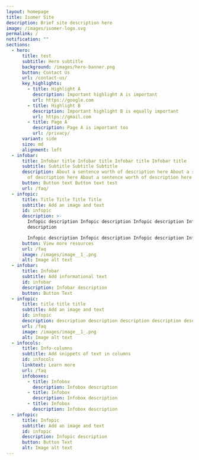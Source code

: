```yaml
---
layout: homepage
title: Isomer Site
description: Brief site description here
image: /images/isomer-logo.svg
permalink: /
notification: ""
sections:
  - hero:
      title: test
      subtitle: Hero subtitle
      background: /images/hero-banner.png
      button: Contact Us
      url: /contact-us/
      key_highlights:
        - title: Highlight A
          description: Important highlight A is important
          url: https://google.com
        - title: Highlight B
          description: Important highlight B is equally important
          url: https://gmail.com
        - title: Page A
          description: Page A is important too
          url: /privacy/
      variant: side
      size: md
      alignment: left
  - infobar:
      title: Infobar title Infobar title Infobar title Infobar title
      subtitle: Subtitle Subtitle Subtitle
      description: About a sentence worth of description here About a sentence worth
        of description here About a sentence worth of description here
      button: Button text Button text test
      url: /faq/
  - infopic:
      title: Title Title Title Title
      subtitle: Add an image and text
      id: infopic
      description: >-
        Infopic description Infopic description Infopic description Infopic
        description

        Infopic description Infopic description Infopic description Infopic description
      button: View more resources
      url: /faq
      image: /images/image__1_.png
      alt: Image alt text
  - infobar:
      title: Infobar
      subtitle: Add informational text
      id: infobar
      description: Infobar description
      button: Button Text
  - infopic:
      title: title title title
      subtitle: Add an image and text
      id: infopic
      description: description description description description description description
      url: /faq
      image: /images/image__1_.png
      alt: Image alt text
  - infocols:
      title: Info-columns
      subtitle: Add snippets of text in columns
      id: infocols
      linktext: Learn more
      url: /faq
      infoboxes:
        - title: Infobox
          description: Infobox description
        - title: Infobox
          description: Infobox description
        - title: Infobox
          description: Infobox description
  - infopic:
      title: Infopic
      subtitle: Add an image and text
      id: infopic
      description: Infopic description
      button: Button Text
      alt: Image alt text
---
```

